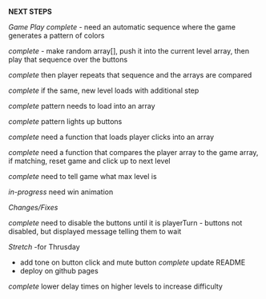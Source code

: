 **NEXT STEPS**

*Game Play* 
*complete* - need an automatic sequence where the game generates a pattern of colors

*complete* - make random array[], push it into the current level array, then play that sequence over the buttons

*complete* then player repeats that sequence and the arrays are compared

*complete* if the same, new level loads with additional step

*complete* pattern needs to load into an array

*complete* pattern lights up buttons

*complete* need a function that loads player clicks into an array

*complete* need a function that compares the player array to the game array, if matching, reset game and click up to next level

*complete* need to tell game what max level is

*in-progress* need win animation

*Changes/Fixes*

*complete* need to disable the buttons until it is playerTurn - buttons not disabled, but displayed message telling them to wait 

*Stretch* -for Thrusday

- add tone on button click and mute button
*complete* update README
- deploy on github pages

*complete* lower delay times on higher levels to increase difficulty

<audio id="soundbuttonGre" src="https://s3.amazonaws.com/freecodecamp/simonSound1.mp3"></audio>
<audio id="soundbuttonRed" src="https://s3.amazonaws.com/freecodecamp/simonSound2.mp3"></audio>
<audio id="soundbuttonYel" src="https://s3.amazonaws.com/freecodecamp/simonSound3.mp3"></audio>
<audio id="soundbuttonBlu" src="https://s3.amazonaws.com/freecodecamp/simonSound4.mp3"></audio>
<audio id="soundbuttonWrong" src="http://www.freesound.org/data/previews/331/331912_3248244-lq.mp3"></audio>